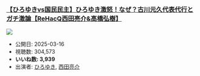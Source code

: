### [【ひろゆきvs国民民主】ひろゆき激怒！なぜ？古川元久代表代行とガチ激論【ReHacQ西田亮介&高橋弘樹】](https://www.youtube.com/watch?v=bqB_L8izCrA)
[![](https://img.youtube.com/vi/bqB_L8izCrA/sddefault.jpg)](https://www.youtube.com/watch?v=bqB_L8izCrA)
-   公開日: 2025-03-16
-   視聴数: 304,573
-   **いいね数: 3,939**
-   出演者: [ひろゆき](/rehacq_fan/people/ひろゆき "wikilink"), [西田亮介](/rehacq_fan/people/西田亮介 "wikilink")

